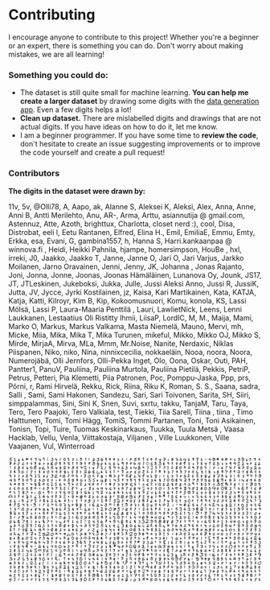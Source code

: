 # Contributing

I encourage anyone to contribute to this project! Whether you're a beginner or an expert, there is something you can do. Don't worry about making mistakes, we are all learning!

### Something you could do:
- The dataset is still quite small for machine learning. **You can help me create a larger dataset** by drawing some digits with the [data generation app](https://joonasjokinen.fi/handwritten-digit-classification/datageneration). Even a few digits helps a lot!
- **Clean up dataset.** There are mislabelled digits and drawings that are not actual digits. If you have ideas on how to do it, let me know.
- I am a beginner programmer. If you have some time to **review the code**, don't hesitate to create an issue suggesting improvements or to improve the code yourself and create a pull request!

### Contributors

**The digits in the dataset were drawn by:**

11v, 5v, \@Olli78, A, Aapo, ak, Alanne S, Aleksei K, Aleksi, Alex, Anna, Anne, Anni B, Antti Merilehto, Anu, AR-, Arma, Arttu, asiannutija @ gmail.com, Astennuz, Atte, Azoth, brighttux, Charlotta, closet nerd :), cool, Disa, Distrobat, eeli l, Eetu Rantanen, Elfred, Elina H., Emil, EmiliaE, Emmu, Emty, Erkka, esa, Evani, G, gambina1557, h, Hanna S, Harri.kankaanpaa @ winnova.fi , Heidi, Heikki Pahnila, hjampe, homersimpson, HouBe , hxl, irreki, J0, Jaakko, Jaakko T, Janne, Janne O, Jari O, Jari Varjus, Jarkko Moilanen, Jarno Oravainen, Jenni, Jenny, JK, Johanna , Jonas Rajanto, Joni, Jonna, Jonne, Joonas, Joonas Hämäläinen, Lunanova Oy, Jounk, JS17, JT, JTLeskinen, Jukeboksi, Jukka, Julle, Jussi Aleksi Anno, Jussi R, JussiK, Jutta, JV, Jycce, Jyrki Kostilainen, jz, Kaisa, Kari Martikainen, Kata, KATJA, Katja, Katti, Kilroyr, Kim B, Kip, Kokoomusnuori, Komu, konola, KS, Lassi Mölsä, Lassi P, Laura-Maaria Penttilä , Lauri, LawlietNick, Leens, Lenni Laukkanen, Lestaatius Oli Ristitty Ihmii, LiisaP, LordIC, M, M., Maija, Mami, Marko O, Markus, Markus Valkama, Masta Niemelä, Mauno, Mervi, mh, Micke, Miia, Mika, Mika T, Mika Turunen, mikeful, Mikko, Mikko OJ, Mikko S, Mirde, MirjaA, Mirva, MLa, Mmm, Mr.Noise, Nanite, Nerdaxic, Niklas Piispanen, Niko, niko, Nina, ninnixcecilia, nokkaeläin, Nooa, noora, Noora, Numerojäbä, Olli Jernfors, Olli-Pekka Inget, Olo, Oona, Oskar, Outi, PAH, Pantter1, PanuV, Pauliina, Pauliina Murtola, Pauliina Pietilä, Pekkis, PetriP, Petrus, Petteri, Pia Klemetti, Piia Patronen, Poc, Pomppu-Jaska, Ppp, prs, Pörni, r, Rami Hirvelä, Rekku, Rick, Riina, Riku K, Roman, S. S., Saana, sadra, Salli , Sami, Sami Hakonen, Sandezu, Sari, Sari Toivonen, Sarita, SH, Siiri, simppalammas, Sini, Sini K, Snen, Suvi, sxrtu, takku, TanjaM, Taru, Taya, Tero, Tero Paajoki, Tero Valkiala, test, Tiekki, Tiia Sarell, Tiina , tiina , Timo Halttunen, Tomi, Tomi Hägg, TomiS, Tommi Partanen, Toni, Toni Asikainen, Tonisn, Topi, Tuire, Tuomas Keskinarkaus, Tuukka, Tuula Metsä , Vaasa Hacklab, Vellu, Venla, Viittakostaja, Viljanen , Ville Luukkonen, Ville Vaajanen, Vul, Winterroad

![Picture of the dataset](assets/datasetLarge.png)
